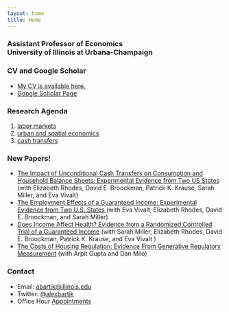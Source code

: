 ```yaml
---
layout: home
title: Home
---
```



### Assistant Professor of Economics <br> University of Illinois at Urbana-Champaign

### CV and Google Scholar
- [My CV is available here.](cv/bartikcv.pdf)
- [Google Scholar Page](https://scholar.google.com/citations?hl=en&user=aAKRF1YAAAAJ&view_op=list_works&gmla=AETOMgF8fjTpPiPKB2pENmF7zTwz7psoO7MHQvWS3AgbziIewa54uo-X3PAcogHNzcW9aipvohWL)

### Research Agenda
1.  [labor markets](papers.html#labor)
2.  [urban and spatial economics](papers.html#urban)
3.  [cash transfers](papers.html#cash)

### New Papers!
-  [The Impact of Unconditional Cash Transfers on Consumption and Household Balance Sheets: Experimental Evidence from Two US States](papers/ORUS_Consumption.pdf) (with Elizabeth Rhodes, David E. Broockman, Patrick K. Krause, Sarah Miller, and Eva Vivalt)
-  [The Employment Effects of a Guaranteed Income: Experimental Evidence from Two U.S. States ](papers/ORUS_Employment.pdf) (with Eva Vivalt, Elizabeth Rhodes, David E. Broockman, and Sarah Miller)
-  [Does Income Affect Health? Evidence from a Randomized Controlled Trial of a Guaranteed Income](papers/ORUS_Health.pdf) (with Sarah Miller, Elizabeth Rhodes, David E. Broockman, Patrick K. Krause, and Eva Vivalt )
-  [The Costs of Housing Regulation: Evidence From
Generative Regulatory Measurement](papers/ai_Zoning_NBER_Jul15.pdf) (with Arpit Gupta and Dan Milo)

### Contact
- Email: abartik@illinois.edu
- Twitter: [@alexbartik](https://twitter.com/alexbartik)
- Office Hour [Appointments](https://app.usemotion.com/meet/alex-bartik/bartik-office-hours)